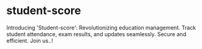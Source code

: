 # student-score
Introducing 'Student-score': Revolutionizing education management. Track student attendance, exam results, and updates seamlessly. Secure and efficient. Join us..!
